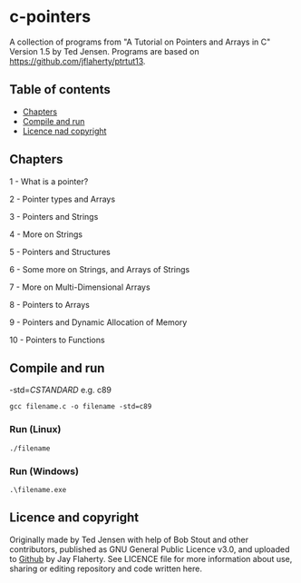# c-pointers
A collection of programs from "A Tutorial on Pointers and Arrays in C" Version 1.5 by Ted Jensen. Programs are based on https://github.com/jflaherty/ptrtut13.

## Table of contents
* [Chapters](#chapters)
* [Compile and run](#compile-and-run)
* [Licence nad copyright](#licence-nad-copyright)

## Chapters
1 - What is a pointer?

2 - Pointer types and Arrays

3 - Pointers and Strings

4 - More on Strings

5 - Pointers and Structures

6 - Some more on Strings, and Arrays of Strings

7 - More on Multi-Dimensional Arrays

8 - Pointers to Arrays

9 - Pointers and Dynamic Allocation of Memory

10 - Pointers to Functions

## Compile and run
-std=*CSTANDARD* e.g. c89
```
gcc filename.c -o filename -std=c89
```
### Run (Linux)
```
./filename
```
### Run (Windows)
```
.\filename.exe
```

## Licence and copyright
Originally made by Ted Jensen with help of Bob Stout and other contributors, published as GNU General Public Licence v3.0, and uploaded to [Github](https://github.com/jflaherty/ptrtut13) by Jay Flaherty. See LICENCE file for more information about use, sharing or editing repository and code written here.
